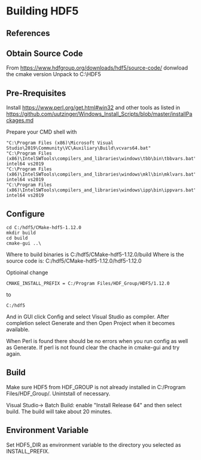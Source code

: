 # Building HDF5

## References

## Obtain Source Code
From https://www.hdfgroup.org/downloads/hdf5/source-code/
donwload the cmake version
Unpack to C:\HDF5

## Pre-Rrequisites
Install https://www.perl.org/get.html#win32
and other tools as listed in https://github.com/uutzinger/Windows_Install_Scripts/blob/master/installPackages.md

Prepare your CMD shell with
```
"C:\Program Files (x86)\Microsoft Visual Studio\2019\Community\VC\Auxiliary\Build\vcvars64.bat"
"C:\Program Files (x86)\IntelSWTools\compilers_and_libraries\windows\tbb\bin\tbbvars.bat" intel64 vs2019
"C:\Program Files (x86)\IntelSWTools\compilers_and_libraries\windows\mkl\bin\mklvars.bat" intel64 vs2019
"C:\Program Files (x86)\IntelSWTools\compilers_and_libraries\windows\ipp\bin\ippvars.bat" intel64 vs2019
```

## Configure
```
cd C:/hdf5/CMake-hdf5-1.12.0
mkdir build
cd build
cmake-gui ..\
```
Where to build binaries is C:/hdf5/CMake-hdf5-1.12.0/build
Where is the source code is: C:/hdf5/CMake-hdf5-1.12.0/hdf5-1.12.0

Optioinal change
```
CMAKE_INSTALL_PREFIX = C:/Program Files/HDF_Group/HDF5/1.12.0
````
to
```
C:/hdf5
```

And in GUI click Config and select Visual Studio as compiler. After completion select Generate and then Open Project when it becomes available.

When Perl is found there should be no errors when you run config as well as Generate. If perl is not found clear the chache in cmake-gui and try again.

## Build

Make sure HDF5 from HDF_GROUP is not already installed in C:/Program Files/HDF_Group/. Unintstall of necessary.

Visual Studio-> Batch Build: enable "Install Release 64" and then select build.
The build will take about 20 minutes.

## Environment Variable
Set HDF5_DIR as environment variable to the directory you selected as INSTALL_PREFIX.
